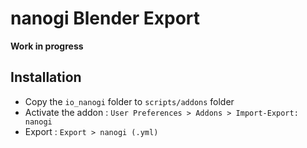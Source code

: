 # nanogi Blender Export

**Work in progress**

## Installation

- Copy the `io_nanogi` folder to `scripts/addons` folder
- Activate the addon : `User Preferences > Addons > Import-Export: nanogi`  
- Export : `Export > nanogi (.yml)`  
